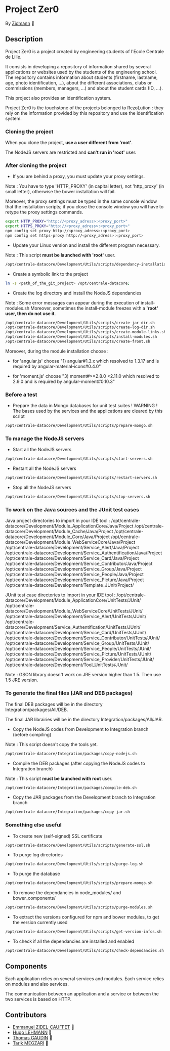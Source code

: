 # Project Zer0

By [Zidmann](mailto:emmanuel.zidel@gmail.com) :bow:

## Description

Project Zer0 is a project created by engineering students of l'Ecole Centrale de Lille.

It consists in developing a repository of information shared by several applications or websites used by the students of the engineering school.
The repository contains information about students (firstname, lastname, age, photo identification, ...), about the different associations, clubs or commissions (members, managers, ...) and about the student cards (ID, ...).

This project also provides an identification system.

Project Zer0 is the touchstone of the projects belonged to RezoLution : they rely on the information provided by this repository and use the identification system.

### Cloning the project

When you clone the project, **use a user different from 'root'**.

The NodeJS servers are restricted and **can't run in 'root'** user.

### After cloning the project

* If you are behind a proxy, you must update your proxy settings.

Note : You have to type 'HTTP_PROXY' (in capital letter), not 'http_proxy' (in small letter), otherwise the bower installation will fail.

Moreover, the proxy settings must be typed in the same console window that the installation scripts; if you close the console window you will have to retype the proxy settings commands.

```bash
export HTTP_PROXY="http://<proxy_adress>:<proxy_port>"
export HTTPS_PROXY="http://<proxy_adress>:<proxy_port>"
npm config set proxy http://<proxy_adress>:<proxy_port>
npm config set https-proxy http://<proxy_adress>:<proxy_port>
```

* Update your Linux version and install the different program necessary.

Note : This script **must be launched with 'root'** user.

```bash
/opt/centrale-datacore/Development/Utils/scripts/dependancy-installation.sh
```

* Create a symbolic link to the project
```bash
ln -s <path_of_the_git_project> /opt/centrale-datacore;
```

* Create the log directory and install the NodeJS dependancies

Note :
Some error messages can appear during the execution of install-modules.sh
Moreover, sometimes the install-module freezes with a **'root' user, then do not use it**.

```bash
/opt/centrale-datacore/Development/Utils/scripts/create-jar-dir.sh
/opt/centrale-datacore/Development/Utils/scripts/create-log-dir.sh
/opt/centrale-datacore/Development/Utils/scripts/create-module-links.sh
/opt/centrale-datacore/Development/Utils/scripts/install-modules.sh
/opt/centrale-datacore/Development/Utils/scripts/create-front.sh
```

Moreover, during the module installation choose :

- for 'angular.js' choose "1) angular#1.3.x which resolved to 1.3.17 and is required by angular-material-icons#0.4.0"

- for 'moment.js' choose "3) moment#>=2.8.0 <2.11.0 which resolved to 2.9.0 and is required by angular-moment#0.10.3"


### Before a test

* Prepare the data in Mongo databases for unit test suites
! WARNING ! The bases used by the services and the applications are cleared by this script
```bash
/opt/centrale-datacore/Development/Utils/scripts/prepare-mongo.sh
```

### To manage the NodeJS servers

* Start all the NodeJS servers
```bash
/opt/centrale-datacore/Development/Utils/scripts/start-servers.sh
```

* Restart all the NodeJS servers
```bash
/opt/centrale-datacore/Development/Utils/scripts/restart-servers.sh
```

* Stop all the NodeJS servers
```bash
/opt/centrale-datacore/Development/Utils/scripts/stop-servers.sh
```

### To work on the Java sources and the JUnit test cases
Java project directories to import in your IDE tool :
/opt/centrale-datacore/Development/Module_ApplicationCore/Java/Project
/opt/centrale-datacore/Development/Module_Cache/Java/Project
/opt/centrale-datacore/Development/Module_Core/Java/Project
/opt/centrale-datacore/Development/Module_WebServiceCore/Java/Project
/opt/centrale-datacore/Development/Service_Alert/Java/Project
/opt/centrale-datacore/Development/Service_Authentification/Java/Project
/opt/centrale-datacore/Development/Service_Card/Java/Project
/opt/centrale-datacore/Development/Service_Contributor/Java/Project
/opt/centrale-datacore/Development/Service_Group/Java/Project
/opt/centrale-datacore/Development/Service_People/Java/Project
/opt/centrale-datacore/Development/Service_Picture/Java/Project
/opt/centrale-datacore/Development/Template_JUnit/Project/

JUnit test case directories to import in your IDE tool :
/opt/centrale-datacore/Development/Module_ApplicationCore/UnitTests/JUnit/
/opt/centrale-datacore/Development/Module_WebServiceCore/UnitTests/JUnit/
/opt/centrale-datacore/Development/Service_Alert/UnitTests/JUnit/
/opt/centrale-datacore/Development/Service_Authentification/UnitTests/JUnit/
/opt/centrale-datacore/Development/Service_Card/UnitTests/JUnit/
/opt/centrale-datacore/Development/Service_Contributor/UnitTests/JUnit/
/opt/centrale-datacore/Development/Service_Group/UnitTests/JUnit/
/opt/centrale-datacore/Development/Service_People/UnitTests/JUnit/
/opt/centrale-datacore/Development/Service_Picture/UnitTests/JUnit/
/opt/centrale-datacore/Development/Service_Provider/UnitTests/JUnit/
/opt/centrale-datacore/Development/Tool_UnitTests/JUnit/

Note : GSON library doesn't work on JRE version higher than 1.5.
Then use 1.5 JRE version.


### To generate the final files (JAR and DEB packages)

The final DEB packages will be in the directory Integration/packages/All/DEB.

The final JAR librairies will be in the directory Integration/packages/All/JAR.

* Copy the NodeJS codes from Development to Integration branch (before compiling)

Note : This script doesn't copy the tools yet.

```bash
/opt/centrale-datacore/Integration/packages/copy-nodejs.sh
```

* Compile the DEB packages (after copying the NodeJS codes to Integration branch)

Note : This script **must be launched with root** user.

```bash
/opt/centrale-datacore/Integration/packages/compile-deb.sh
```

* Copy the JAR packages from the Development branch to Integration branch
```bash
/opt/centrale-datacore/Integration/packages/copy-jar.sh
```


### Something else useful

* To create new (self-signed) SSL certificate
```bash
/opt/centrale-datacore/Development/Utils/scripts/generate-ssl.sh
```

* To purge log directories
```bash
/opt/centrale-datacore/Development/Utils/scripts/purge-log.sh
```

* To purge the database
```bash
/opt/centrale-datacore/Development/Utils/scripts/prepare-mongo.sh
```

* To remove the dependancies in node_modules/ and bower_components/
```bash
/opt/centrale-datacore/Development/Utils/scripts/purge-modules.sh
```

* To extract the versions configured for npm and bower modules, to get the version currently used
```bash
/opt/centrale-datacore/Development/Utils/scripts/get-version-infos.sh
```

* To check if all the dependancies are installed and enabled
```bash
/opt/centrale-datacore/Development/Utils/scripts/check-dependancies.sh
```

## Components

Each application relies on several services and modules.
Each service relies on modules and also services.

The communication between an application and a service or between the two services is based on HTTP.

## Contributors

* [Emmanuel ZIDEL-CAUFFET](mailto:emmanuel.zidel@gmail.com) :bow:
* [Hugo LEHMANN](mailto:shogi31@gmail.com) :bow:
* [Thomas GAUDIN](mailto:t.goudine@gmail.com) :bow:
* [Tarik MEGZARI](mailto:tarikmegzari@gmail.com) :bow:
